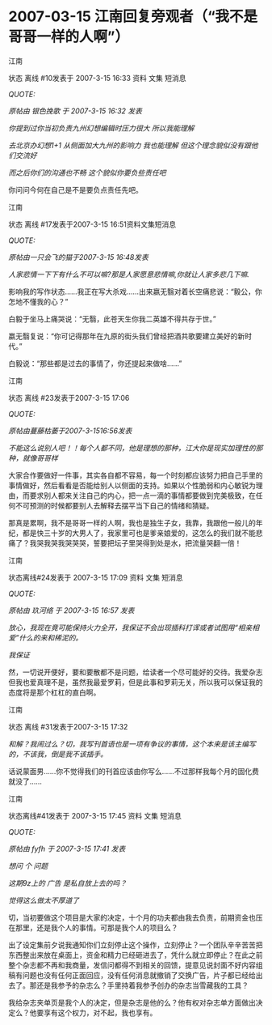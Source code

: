 # 2007-03-15 江南回复旁观者（“我不是哥哥一样的人啊”）

江南

状态 离线  #10发表于 2007-3-15 16:33  资料 文集 短消息 &#x20;

&#x20;

_QUOTE:_

_原帖由 银色挽歌 于 2007-3-15 16:32 发表_

_你提到过你当初负责九州幻想编辑时压力很大 所以我能理解_

_去北京办幻想1+1 从侧面加大九州的影响力 我也能理解  但这个理念貌似没有跟他们交流好_

_而之后你们的沟通也不畅  这个貌似你要负些责任吧_

&#x20;

你问问今何在自己是不是要负点责任先吧。





江南

状态 离线 #17发表于2007-3-15 16:51资料文集短消息

&#x20;

_QUOTE:_

_原帖由一只会飞的猫于2007-3-15 16:48发表_

_人家悲情一下下有什么不可以嘛?那是人家愿意悲情嘛,你就让人家多悲几下嘛._

&#x20;

影响我的写作状态……我正在写大杀戏……出来嬴无翳对着长空痛悲说：“毅公，你怎地不懂我的心？”

&#x20;

白毅于坐马上痛哭说：“无翳，此苍天生你我二英雄不得共存于世。”

&#x20;

嬴无翳复说：“你可记得那年在九原的街头我们曾经把酒共歌要建立美好的新时代。”

&#x20;

白毅说：“那些都是过去的事情了，你还提起来做啥……”

&#x20;

&#x20;

江南

状态 离线 #23发表于2007-3-15 17:06

&#x20;

_QUOTE:_

_原帖由蔓藤枯萎于2007-3-1516:56发表_

_不能这么说别人吧！！每个人都不同，他是理想的那种，江大你是现实加理性的那种，就像哥哥样_

&#x20;

大家合作要做好一件事，其实各自都不容易，每一个时刻都应该努力把自己手里的事情做好，然后看看是否能给别人以侧面的支持。如果以个性脆弱和内心敏锐为理由，而要求别人都来关注自己的内心，把一点一滴的事情都要做到完美极致，在任何不可预测的时候都要别人去解释去摆平当下自己的情绪和猜疑。

&#x20;

那真是累啊，我不是哥哥一样的人啊，我也是独生子女，我靠，我跟他一般儿的年纪，都是快三十岁的大男人了，我家里可也是爹亲娘爱的，这怎么的我们就不能悲痛了？我哭我哭我哭哭哭，誓要把坛子里哭得到处是水，把流量哭翻一倍！

&#x20;



江南

状态离线#24发表于 2007-3-15 17:09 资料 文集 短消息

&#x20;

_QUOTE:_

_原帖由 玖河络 于 2007-3-15 16:57 发表_

_放心，我现在竟可能保持火力全开，我保证不会出现插科打诨或者试图用“相亲相爱”什么的来和稀泥的。_

_我保证_

&#x20;

然，一切说开便好，要和要散都不是问题，给读者一个尽可能好的交待。我爱杂志但我也爱真理不是，虽然我最爱罗莉，但是此事和罗莉无关，所以我可以保证我的态度将是那个杠杠的直白啊。

&#x20;

&#x20;

江南

状态 离线 #31发表于2007-3-15 17:32

_和解？我闹过么？切，我写刊首语也是一项有争议的事情，这个本来是该主编写的，不该我，倒是我不该插手。_

&#x20;

话说蒙面男……你不觉得我们的刊首应该由你写么……不过那样我每个月的固化费就没了……

&#x20;

&#x20;

江南

状态离线#41发表于 2007-3-15 17:45 资料 文集 短消息

&#x20;

_QUOTE:_

_原帖由 fyfh 于 2007-3-15 17:41 发表_

_想问 个 问题_

_这期9z上的 广告 是私自放上去的吗？_

_觉得这么做太不厚道了_

&#x20;

切，当初要做这个项目是大家的决定，十个月的功夫都由我去负责，前期资金也压在那里，还是我个人的事情。可那是我个人的项目么？

出了设定集前夕说我通知你们立刻停止这个操作，立刻停止？一个团队辛辛苦苦把东西整出来放在桌面上，资金和精力已经砸进去了，凭什么就立即停止？在此之前整个杂志都不再和我商量，发信问都得不到相关的回馈，提意见说封面不好内容组稿有问题也没有任何正面回应，没有任何消息就撤销了交换广告，片子都已经给出去了。那还是我参予的杂志么？手里持着我参予创办的杂志当雪藏我的工具？

我给杂志夹单页是我个人的决定，但是杂志是他的么？他有权对杂志单方面做出决定么？他要享有这个权力，对不起，我也享有。
